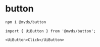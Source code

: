 # button

```bash
npm i @mvds/button
```

```tsx
import { UiButton } from '@mvds/button';

<UiButton>Click</UiButton>

```

